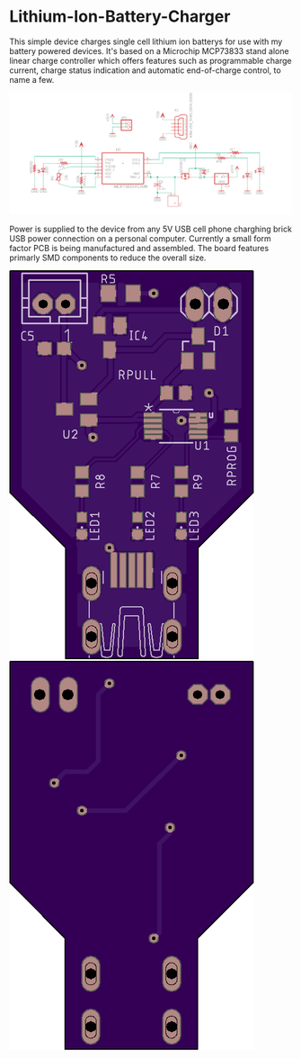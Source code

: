 # Lithium-Ion-Battery-Charger

This simple device charges single cell lithium ion batterys for use with my battery powered devices. It's based on a Microchip MCP73833 stand alone linear charge controller which offers features such as programmable charge current, charge status indication and automatic end-of-charge control, to name a few. 

![alt text](https://github.com/hpfletch/Images/blob/master/Schematic.PNG)

Power is supplied to the device from any 5V USB cell phone charghing brick USB power connection on a personal computer. Currently a small form factor PCB is being manufactured and assembled. The board features primarly SMD components to reduce the overall size. 

![alt text](https://github.com/hpfletch/Images/blob/master/OSHPARK%20board%20front.png)
![alt text](https://github.com/hpfletch/Images/blob/master/OSHPARK%20board%20back.png)
